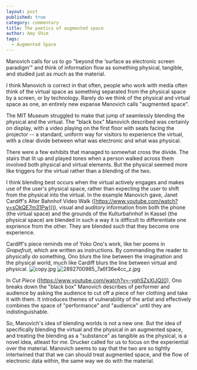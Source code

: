 ```yaml
---
layout: post
published: true
category: commentary
title: The poetics of augmented space
author: Amy Shim
tags:
  - Augmented Space
---
```

Manovich calls for us to go "beyond the ‘surface as electronic screen paradigm’" and think of information flow as something physical, tangible, and studied just as much as the material.

I think Manovich is correct in that often, people who work with media often think of the virtual space as something separated from the physical space by a screen, or by technology. Rarely do we think of the physical and virtual space as one, an entirely new expanse Manovich calls "augmented space".

The MIT Museum struggled to make that jump of seamlessly blending the physical and the virtual. The "black box" Manovich described was certainly on display, with a video playing on the first floor with seats facing the projector -- a standard, uniform way for visitors to experience the virtual, with a clear divide between what was electronic and what was physical.

There were a few exhibits that managed to somewhat cross the divide. The stairs that lit up and played tones when a person walked across them involved both physical and virtual elements. But the physical seemed more like triggers for the virtual rather than a blending of the two.

I think blending best occurs when the virtual actively engages and makes use of the user's physical space, rather than expecting the user to shift from the physical into the virtual. In the example Manovich gave, Janet Cardiff's Alter Bahnhof Video Walk ([https://www.youtube.com/watch?v=sOkQE7m31Pw]()), visual and auditory information from both the phone (the virtual space) and the grounds of the Kulturbahnhof in Kassel (the physical space) are blended in such a way it is difficult to differentiate one exprience from the other. They are blended such that they become one experience.

Cardiff's piece reminds me of Yoko Ono's work, like her poems in _Grapefruit_, which are written as instructions. By commanding the reader to physically do something, Ono blurs the line between the imagination and the physical world, much like Cardiff blurs the line between virtual and physical.
![copy.jpg]({{site.baseurl}}/assets/copy.jpg)
![2892700985_7a6f36e4cc_z.jpg]({{site.baseurl}}/assets/2892700985_7a6f36e4cc_z.jpg)

In _Cut Piece_ ([https://www.youtube.com/watch?v=-yqhSZsXIJQ]()), Ono breaks down the "black box" Manovich describes of performer and audience by asking the audience to cut off a piece of her clothing and take it with them. It introduces themes of vulnerability of the artist and effectively combines the space of "performance" and "audience" until they are indistinguishable.

So, Manovich's idea of blending worlds is not a new one. But the idea of specifically blending the virtual and the physical in an augmented space, and treating the blending as a "substance" as tangible as the physical, is a novel idea, atleast for me. Drucker called for us to focus on the experiential over the material. Manovich seems to say that the two are so tightly intertwined that that we can should treat augmented space, and the flow of electronic data within, the same way we do with the material.


